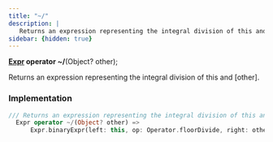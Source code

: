 ```yaml
---
title: "~/"
description: |
   Returns an expression representing the integral division of this and [other].
sidebar: {hidden: true}
---
```

<span class="dart-code"><strong>[Expr] operator ~/</strong>(<span class="nobr">Object? other</span>);</span>

 Returns an expression representing the integral division of this and [other].
### Implementation
```dart
/// Returns an expression representing the integral division of this and [other].
  Expr operator ~/(Object? other) =>
      Expr.binaryExpr(left: this, op: Operator.floorDivide, right: other.expr);
```

[Expr]: /reference/classes/expr